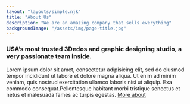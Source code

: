 ```yaml
---
layout: "layouts/simple.njk"
title: "About Us"
description: "We are an amazing company that sells everything"
backgroundImage: "/assets/img/page-title.jpg"
---
```


### USA’s most trusted 3Dedos and graphic designing studio, a very passionate team inside.

Lorem ipsum dolor sit amet, consectetur adipisicing elit, sed do eiusmod tempor incididunt ut
labore et dolore magna aliqua. Ut enim ad minim veniam, quis nostrud exercitation ullamco
laboris nisi ut aliquip.
Exa commodo consequat.Pellentesque habitant morbi tristique senectus et netus et malesuada fames
ac turpis egestas.
<a href="#" class="button">More about</a>
